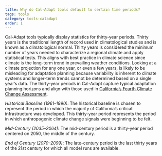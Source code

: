 ```yaml
---
title: Why do Cal-Adapt tools default to certain time periods?
tags: tools
category: tools-caladapt
order: 1
---
```


Cal-Adapt tools typically display statistics for thirty-year periods. Thirty years is the traditional length of record used in climatological studies and is known as a climatological normal. Thirty years is considered the minimum number of years needed to characterize a regional climate and apply statistical tests. This aligns with best practice in climate science since climate is the long-term trend in prevailing weather conditions. Looking at a climate projection for any one year, or even a few years, is likely to be misleading for adaptation planning because variability is inherent to climate systems and longer-term trends cannot be determined based on a single year’s data. The thirty-year periods in Cal-Adapt capture typical adaptation planning horizons and align with those used in [California’s Fourth Climate Change Assessment](https://www.climateassessment.ca.gov/).

*Historical Baseline (1961–1990)*: The historical baseline is chosen to represent the period in which the majority of California’s critical infrastructure was developed. This thirty-year period represents the period in which anthropogenic climate change signals were beginning to be felt.


*Mid-Century (2035–2064)*: The mid-century period is a thirty-year period centered on 2050, the middle of the century.


*End of Century (2070–2099)*: The late-century period is the last thirty years of the 21st century for which all model runs are available.
